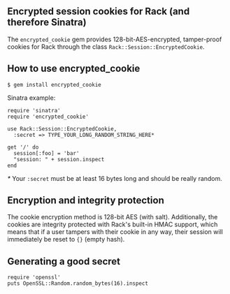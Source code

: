 ## Encrypted session cookies for Rack (and therefore Sinatra)

The `encrypted_cookie` gem provides 128-bit-AES-encrypted, tamper-proof cookies
for Rack through the class `Rack::Session::EncryptedCookie`.

## How to use encrypted\_cookie

    $ gem install encrypted_cookie

Sinatra example:

    require 'sinatra'
    require 'encrypted_cookie'
    
    use Rack::Session::EncryptedCookie,
      :secret => TYPE_YOUR_LONG_RANDOM_STRING_HERE*
    
    get '/' do
      session[:foo] = 'bar'
      "session: " + session.inspect
    end

_*_ Your `:secret` must be at least 16 bytes long and should be really random.

## Encryption and integrity protection

The cookie encryption method is 128-bit AES (with salt). Additionally, the
cookies are integrity protected with Rack's built-in HMAC support, which means
that if a user tampers with their cookie in any way, their session will
immediately be reset to `{}` (empty hash).

## Generating a good secret

    require 'openssl'
    puts OpenSSL::Random.random_bytes(16).inspect
